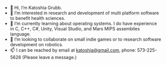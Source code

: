 - 👋 Hi, I’m Katoshia Grubb. 
- 👀 I’m interested in research and development of multi platform software to benefit health sciences. 
- 🌱 I’m currently learning about operating systems. I do have experience in C, C++, C#, Unity, Visual Studio, and Mars MIPS assemblies language. 
- 💞️ I’m looking to collaborate on small indie games or to research software development on robotics. 
- 📫 I can be reached by email at katoshia@gmail.com, phone: 573-225-5628 (Please leave a message.)

<!---
katoshia/katoshia is a ✨ special ✨ repository because its `README.md` (this file) appears on your GitHub profile.
You can click the Preview link to take a look at your changes.
--->
